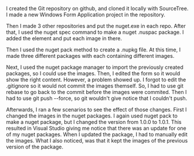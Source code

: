 I created the Git repository on github, and cloned it locally with SourceTree.
I made a new Windows Form Application project in the repository. 

Then I made 3 other repositories and put the nuget.exe in each repo. After that, I used the nuget spec command to make a nuget .nuspac package. 
I added the <files> element and put each image in there. 

Then I used the nuget pack method to create a .nupkg file. At this time, I made three different packages with each containing different images.

Next, I used the nuget package manager to import the previously created packages, so I could use the images. Then, I edited the form so it would show the right content.
However, a problem showed up. I forgot to edit the .gitignore so it would not commit the images themself. 
So, I had to use git rebase to go back to the commit before the images were commited. 
Then I had to use git push --force, so git wouldn't give notice that I couldn't push. 

Afterwards, I ran a few scenarios to see the effect of those changes. 
First I changed the images in the nuget packages. I again used nuget pack to make a nuget package, but I changed the version from 1.0.0 to 1.0.1. 
This resulted in Visual Studio giving me notice that there was an update for one of my nuget packages. When I updated the package, I had to manually edit the images.
What I also noticed, was that it kept the images of the previous version of the package. 